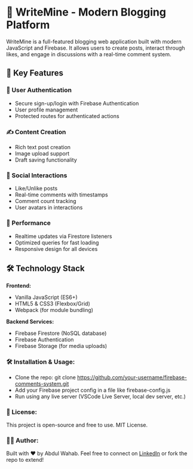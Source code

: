 # 📝 WriteMine - Modern Blogging Platform

WriteMine is a full-featured blogging web application built with modern JavaScript and Firebase. It allows users to create posts, interact through likes, and engage in discussions with a real-time comment system.

## 🌟 Key Features

### 🔐 User Authentication
- Secure sign-up/login with Firebase Authentication
- User profile management
- Protected routes for authenticated actions

### ✍️ Content Creation
- Rich text post creation
- Image upload support
- Draft saving functionality

### 💬 Social Interactions
- Like/Unlike posts
- Real-time comments with timestamps
- Comment count tracking
- User avatars in interactions

### 🚀 Performance
- Realtime updates via Firestore listeners
- Optimized queries for fast loading
- Responsive design for all devices

## 🛠️ Technology Stack

**Frontend:**
- Vanilla JavaScript (ES6+)
- HTML5 & CSS3 (Flexbox/Grid)
- Webpack (for module bundling)

**Backend Services:**
- Firebase Firestore (NoSQL database)
- Firebase Authentication
- Firebase Storage (for media uploads)


### 🛠️ Installation & Usage:

- Clone the repo: git clone https://github.com/your-username/firebase-comments-system.git
- Add your Firebase project config in a file like firebase-config.js
- Run using any live server (VSCode Live Server, local dev server, etc.)

### 📄 License:

This project is open-source and free to use. MIT License.


### 👨‍💻 Author:

Built with ❤️ by Abdul Wahab.
Feel free to connect on [LinkedIn](https://www.linkedin.com/in/abdulwahab773/) or fork the repo to extend!

